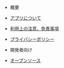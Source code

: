 - 概要
 - [アプリについて](about.md)
 - [利用上の注意、免責事項](precautions.md)
 - [プライバシーポリシー](plivacy-policy.md)

- 開発者向け
 - [オープンソース](open-source.md)